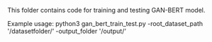 This folder contains code for training and testing GAN-BERT model.

Example usage: python3 gan_bert_train_test.py -root_dataset_path '/datasetfolder/‘ -output_folder '/output/‘
